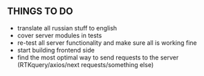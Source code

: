 ## THINGS TO DO
- translate all russian stuff to english
- cover server modules in tests
- re-test all server functionality and make sure all is working fine
- start building frontend side
- find the most optimal way to send requests to the server (RTKquery/axios/next requests/something else)
